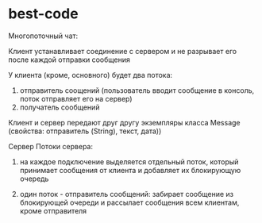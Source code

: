 # best-code
Многопоточный чат:

Клиент устанавливает соединение с сервером и не разрывает его после каждой отправки сообщения

У клиента (кроме, основного) будет два потока:
1. отправитель соощений (пользователь вводит сообщение в консоль, поток отправляет его на сервер)
2. получатель сообщений


Клиент и сервер передают друг другу экземпляры класса Message (свойства: отправитель (String), текст, дата))


Сервер
Потоки сервера:
1. на каждое подключение выделяется отдельный поток,
который принимает сообщения от клиента и добавляет их блокирующую очередь

2. один поток - отправитель сообщений: забирает сообщение из блокирующей очереди и
рассылает сообщения всем клиентам, кроме отправителя
